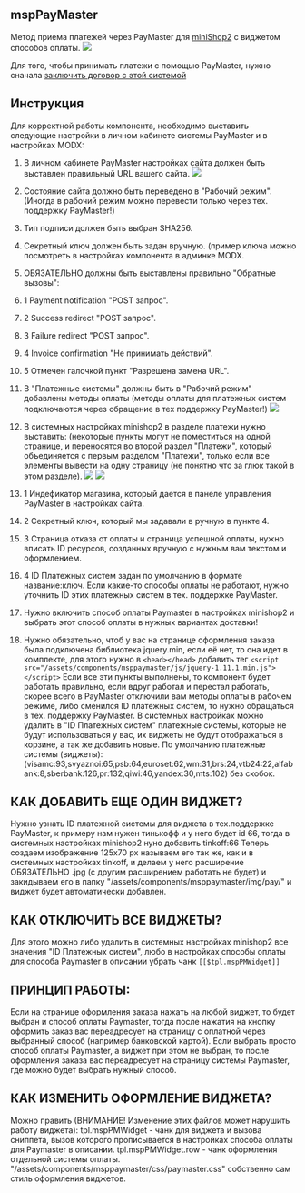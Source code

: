 ## mspPayMaster
Метод приема платежей через PayMaster для [miniShop2](https://modstore.pro/packages/ecommerce/minishop2) с виджетом способов оплаты.
[![](https://file.modx.pro/files/6/f/8/6f839744ca6a22bbc87013f788a0b83c.jpg)](https://file.modx.pro/files/6/f/8/6f839744ca6a22bbc87013f788a0b83c.jpg)

Для того, чтобы принимать платежи с помощью PayMaster, нужно сначала [заключить договор с этой системой](http://info.paymaster.ru)

## Инструкция
Для корректной работы компонента, необходимо выставить следующие настройки
в личном кабинете системы PayMaster и в настройках MODX:
1. В личном кабинете PayMaster настройках сайта должен быть выставлен правильный URL вашего сайта.
[![](https://file.modx.pro/files/6/e/9/6e9b44c1edcaa900ea9cbef4805617ees.jpg)](https://file.modx.pro/files/6/e/9/6e9b44c1edcaa900ea9cbef4805617ee.jpg)

2. Состояние сайта должно быть переведено в "Рабочий режим". 
(Иногда в рабочий режим можно перевести только через тех. поддержку PayMaster!)
3. Тип подписи должен быть выбран SHA256.
4. Секретный ключ должен быть задан вручную. (пример ключа можно посмотреть в настройках компонента в админке MODX.
5. ОБЯЗАТЕЛЬНО должны быть выставлены правильно "Обратные вызовы":
5. 1 Payment notification "POST запрос".
5. 2 Success redirect "POST запрос".
5. 3 Failure redirect "POST запрос".
5. 4 Invoice confirmation "Не принимать действий".
5. 5 Отмечен галочкой пункт "Разрешена замена URL".
6. В "Платежные системы" должны быть в "Рабочий режим" добавлены методы оплаты 
(методы оплаты для платежных систем подключаются через обращение в тех поддержку PayMaster!)
[![](https://file.modx.pro/files/8/6/8/868462189cb127b606e932f007e9d653s.jpg)](https://file.modx.pro/files/8/6/8/868462189cb127b606e932f007e9d653.jpg)

7. В системных настройках minishop2 в разделе платежи нужно выставить:
(некоторые пункты могут не поместиться на одной странице, и переносятся во второй раздел "Платежи", который объединяется с первым разделом "Платежи", только если все элементы вывести на одну страницу (не понятно что за глюк такой в этом разделе). 
[![](https://file.modx.pro/files/f/4/1/f4122831cda1d0c2f0684a0364bd2a8f.jpg)](https://file.modx.pro/files/f/4/1/f4122831cda1d0c2f0684a0364bd2a8f.jpg)
[![](https://file.modx.pro/files/b/e/7/be7b4e2775166bf8289625a30820afb8s.jpg)](https://file.modx.pro/files/b/e/7/be7b4e2775166bf8289625a30820afb8.jpg)

7. 1 Индефикатор магазина, который дается в панеле управления PayMaster в настройках сайта.
7. 2 Секретный ключ, который мы задавали в ручную в пункте 4.
7. 3 Страница отказа от оплаты и страница успешной оплаты, нужно вписать ID ресурсов, созданных вручную с нужным вам текстом и оформлением.
7. 4 ID Платежных систем задан по умолчанию в формате название:ключ. Если какие-то способы оплаты не работают, нужно уточнить ID этих платежных систем в тех. поддержке PayMaster.
8. Нужно включить способ оплаты Paymaster в настройках minishop2 и выбрать этот способ оплаты в нужных вариантах доставки!
9. Нужно обязательно, чтоб у вас на странице оформления заказа была подключена библиотека jquery.min, если её нет, то она идет в комплекте, для этого нужно в `<head></head>` добавить тег `<script src="/assets/components/msppaymaster/js/jquery-1.11.1.min.js"></script>`
Если все эти пункты выполнены, то компонент будет работать правильно, если вдруг работал и перестал работать, скорее всего в PayMaster отключили вам методы оплаты в рабочем режиме, либо сменился ID платежных систем, то нужно обращаться в тех. поддержку PayMaster.
В системных настройках можно удалить в "ID Платежных систем" платежные системы, которые не будут использоваться у вас, их виджеты не будут отображаться в корзине, а так же добавить новые.
По умолчанию платежные системы (виджеты): (visamc:93,svyaznoi:65,psb:64,euroset:62,wm:31,brs:24,vtb24:22,alfabank:8,sberbank:126,pr:132,qiwi:46,yandex:30,mts:102) без скобок.

## КАК ДОБАВИТЬ ЕЩЕ ОДИН ВИДЖЕТ?
Нужно узнать ID платежной системы для виджета в тех.поддержке PayMaster, к примеру нам нужен тинькофф и у него будет id 66, тогда в системных настройках minishop2 нуно добавить tinkoff:66
Теперь создаем изображение 125x70 px называем его так же, как и в системных настройках tinkoff, и делаем у него расширение ОБЯЗАТЕЛЬНО .jpg (с другим расширением работать не будет) и закидываем его в папку "/assets/components/msppaymaster/img/pay/" и виджет будет автоматически добавлен.

## КАК ОТКЛЮЧИТЬ ВСЕ ВИДЖЕТЫ?
Для этого можно либо удалить в системных настройках minishop2 все значения "ID Платежных систем", любо в настройках способы оплаты для способа Paymaster в описании убрать чанк `[[$tpl.mspPMWidget]]`

## ПРИНЦИП РАБОТЫ:
Если на странице оформления заказа нажать на любой виджет, то будет выбран и способ оплаты Paymaster, тогда после нажатия на кнопку оформить заказ вас переадресует на страницу с оплатной через выбранный способ (например банковской картой).
Если выбрать просто способ оплаты Paymaster, а виджет при этом не выбран, то после оформления заказа вас переадресует на страницу системы Paymaster, где можно будет выбрать нужный способ.

## КАК ИЗМЕНИТЬ ОФОРМЛЕНИЕ ВИДЖЕТА?
Можно править (ВНИМАНИЕ! Изменение этих файлов может нарушить работу виджета):
tpl.mspPMWidget - чанк для виджета и вызова сниппета, вызов которого прописывается в настройках способа оплаты для Paymaster в описании.
tpl.mspPMWidget.row - чанк оформления отдельной системы оплаты.
"/assets/components/msppaymaster/css/paymaster.css" собственно сам стиль оформления виджетов.
